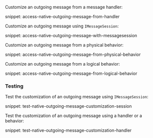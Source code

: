 Customize an outgoing message from a message handler:

snippet: access-native-outgoing-message-from-handler

Customize an outgoing message using `IMessageSession`:

snippet: access-native-outgoing-message-with-messagesession

Customize an outgoing message from a physical behavior:

snippet: access-native-outgoing-message-from-physical-behavior

Customize an outgoing message from a logical behavior:

snippet: access-native-outgoing-message-from-logical-behavior

### Testing

Test the customization of an outgoing message using `IMessageSession`:

snippet: test-native-outgoing-message-customization-session

Test the customization of an outgoing message using a handler or a behavior:

snippet: test-native-outgoing-message-customization-handler